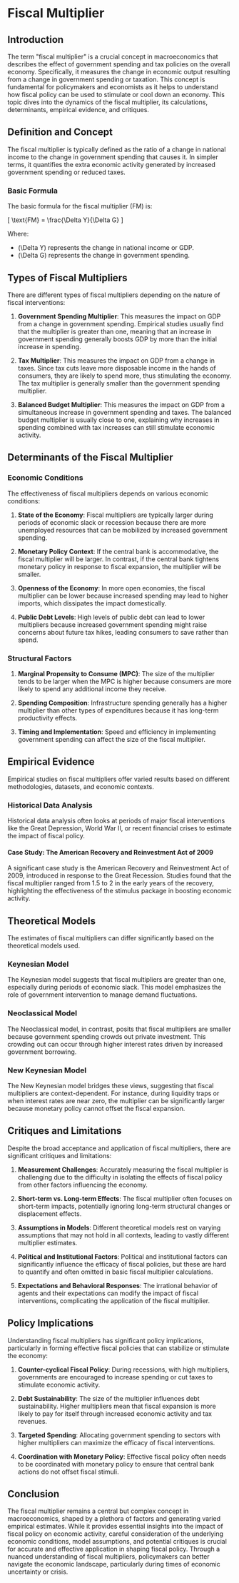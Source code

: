 # Fiscal Multiplier

## Introduction

The term "fiscal multiplier" is a crucial concept in macroeconomics that describes the effect of government spending and tax policies on the overall economy. Specifically, it measures the change in economic output resulting from a change in government spending or taxation. This concept is fundamental for policymakers and economists as it helps to understand how fiscal policy can be used to stimulate or cool down an economy. This topic dives into the dynamics of the fiscal multiplier, its calculations, determinants, empirical evidence, and critiques.

## Definition and Concept

The fiscal multiplier is typically defined as the ratio of a change in national income to the change in government spending that causes it. In simpler terms, it quantifies the extra economic activity generated by increased government spending or reduced taxes.

### Basic Formula

The basic formula for the fiscal multiplier (FM) is:

\[ \text{FM} = \frac{\Delta Y}{\Delta G} \]

Where:
- \(\Delta Y\) represents the change in national income or GDP.
- \(\Delta G\) represents the change in government spending.

## Types of Fiscal Multipliers

There are different types of fiscal multipliers depending on the nature of fiscal interventions:

1. **Government Spending Multiplier**: This measures the impact on GDP from a change in government spending. Empirical studies usually find that the multiplier is greater than one, meaning that an increase in government spending generally boosts GDP by more than the initial increase in spending.

2. **Tax Multiplier**: This measures the impact on GDP from a change in taxes. Since tax cuts leave more disposable income in the hands of consumers, they are likely to spend more, thus stimulating the economy. The tax multiplier is generally smaller than the government spending multiplier.

3. **Balanced Budget Multiplier**: This measures the impact on GDP from a simultaneous increase in government spending and taxes. The balanced budget multiplier is usually close to one, explaining why increases in spending combined with tax increases can still stimulate economic activity.

## Determinants of the Fiscal Multiplier

### Economic Conditions

The effectiveness of fiscal multipliers depends on various economic conditions:

1. **State of the Economy**: Fiscal multipliers are typically larger during periods of economic slack or recession because there are more unemployed resources that can be mobilized by increased government spending.

2. **Monetary Policy Context**: If the central bank is accommodative, the fiscal multiplier will be larger. In contrast, if the central bank tightens monetary policy in response to fiscal expansion, the multiplier will be smaller.

3. **Openness of the Economy**: In more open economies, the fiscal multiplier can be lower because increased spending may lead to higher imports, which dissipates the impact domestically.

4. **Public Debt Levels**: High levels of public debt can lead to lower multipliers because increased government spending might raise concerns about future tax hikes, leading consumers to save rather than spend.

### Structural Factors

1. **Marginal Propensity to Consume (MPC)**: The size of the multiplier tends to be larger when the MPC is higher because consumers are more likely to spend any additional income they receive.

2. **Spending Composition**: Infrastructure spending generally has a higher multiplier than other types of expenditures because it has long-term productivity effects.

3. **Timing and Implementation**: Speed and efficiency in implementing government spending can affect the size of the fiscal multiplier.

## Empirical Evidence

Empirical studies on fiscal multipliers offer varied results based on different methodologies, datasets, and economic contexts.

### Historical Data Analysis

Historical data analysis often looks at periods of major fiscal interventions like the Great Depression, World War II, or recent financial crises to estimate the impact of fiscal policy.

#### Case Study: The American Recovery and Reinvestment Act of 2009

A significant case study is the American Recovery and Reinvestment Act of 2009, introduced in response to the Great Recession. Studies found that the fiscal multiplier ranged from 1.5 to 2 in the early years of the recovery, highlighting the effectiveness of the stimulus package in boosting economic activity.

## Theoretical Models

The estimates of fiscal multipliers can differ significantly based on the theoretical models used.

### Keynesian Model

The Keynesian model suggests that fiscal multipliers are greater than one, especially during periods of economic slack. This model emphasizes the role of government intervention to manage demand fluctuations.

### Neoclassical Model

The Neoclassical model, in contrast, posits that fiscal multipliers are smaller because government spending crowds out private investment. This crowding out can occur through higher interest rates driven by increased government borrowing.

### New Keynesian Model

The New Keynesian model bridges these views, suggesting that fiscal multipliers are context-dependent. For instance, during liquidity traps or when interest rates are near zero, the multiplier can be significantly larger because monetary policy cannot offset the fiscal expansion.

## Critiques and Limitations

Despite the broad acceptance and application of fiscal multipliers, there are significant critiques and limitations:

1. **Measurement Challenges**: Accurately measuring the fiscal multiplier is challenging due to the difficulty in isolating the effects of fiscal policy from other factors influencing the economy.

2. **Short-term vs. Long-term Effects**: The fiscal multiplier often focuses on short-term impacts, potentially ignoring long-term structural changes or displacement effects.

3. **Assumptions in Models**: Different theoretical models rest on varying assumptions that may not hold in all contexts, leading to vastly different multiplier estimates.

4. **Political and Institutional Factors**: Political and institutional factors can significantly influence the efficacy of fiscal policies, but these are hard to quantify and often omitted in basic fiscal multiplier calculations.

5. **Expectations and Behavioral Responses**: The irrational behavior of agents and their expectations can modify the impact of fiscal interventions, complicating the application of the fiscal multiplier.

## Policy Implications

Understanding fiscal multipliers has significant policy implications, particularly in forming effective fiscal policies that can stabilize or stimulate the economy:

1. **Counter-cyclical Fiscal Policy**: During recessions, with high multipliers, governments are encouraged to increase spending or cut taxes to stimulate economic activity.

2. **Debt Sustainability**: The size of the multiplier influences debt sustainability. Higher multipliers mean that fiscal expansion is more likely to pay for itself through increased economic activity and tax revenues.

3. **Targeted Spending**: Allocating government spending to sectors with higher multipliers can maximize the efficacy of fiscal interventions.

4. **Coordination with Monetary Policy**: Effective fiscal policy often needs to be coordinated with monetary policy to ensure that central bank actions do not offset fiscal stimuli.

## Conclusion

The fiscal multiplier remains a central but complex concept in macroeconomics, shaped by a plethora of factors and generating varied empirical estimates. While it provides essential insights into the impact of fiscal policy on economic activity, careful consideration of the underlying economic conditions, model assumptions, and potential critiques is crucial for accurate and effective application in shaping fiscal policy. Through a nuanced understanding of fiscal multipliers, policymakers can better navigate the economic landscape, particularly during times of economic uncertainty or crisis.